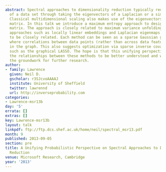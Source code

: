 ```yaml
---
abstract: Spectral approaches to dimensionality reduction typically reduce the dimensionality
  of a data set through taking the eigenvectors of a Laplacian or a similarity matrix.
  Classical multidimensional scaling also makes use of the eigenvectors of a similarity
  matrix. In this talk we introduce a maximum entropy approach to designing this similarity
  matrix. The approach is closely related to maximum variance unfolding. Other spectral
  approaches such as locally linear embeddings and Laplacian eigenmaps also turn out
  to be closely related. Each method can be seen as a sparse Gaussian graphical model
  where correlations between data points (rather than across data features) are specified
  in the graph. This also suggests optimization via sparse inverse covariance techniques
  such as the graphical LASSO. The hope is that this unifying perspective will allow
  the relationships between these methods to be better understood and will also provide
  the groundwork for further research.
author:
- family: Lawrence
  given: Neil D.
  gscholar: r3SJcvoAAAAJ
  institute: University of Sheffield
  twitter: lawrennd
  url: http://inverseprobability.com
categories:
- Lawrence-msr13b
day: '5'
errata: []
extras: []
key: Lawrence-msr13b
layout: talk
linkpdf: ftp://ftp.dcs.shef.ac.uk/home/neil/spectral_msr13.pdf
month: 9
published: 2013-09-05
section: pre
title: A Unifying Probabilistic Perspective on Spectral Approaches to Dimensionality
  Reduction
venue: Microsoft Research, Cambridge
year: '2013'
---
```

